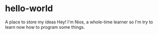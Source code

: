 # hello-world
A place to store my ideas
Hey! I'm Nios, a whole-time learner so I'm try to learn now how to program some things.
